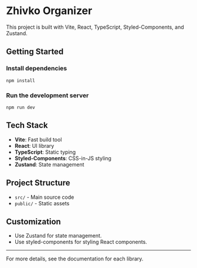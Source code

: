 # Zhivko Organizer

This project is built with Vite, React, TypeScript, Styled-Components, and Zustand.

## Getting Started

### Install dependencies
```
npm install
```

### Run the development server
```
npm run dev
```

## Tech Stack
- **Vite**: Fast build tool
- **React**: UI library
- **TypeScript**: Static typing
- **Styled-Components**: CSS-in-JS styling
- **Zustand**: State management

## Project Structure
- `src/` - Main source code
- `public/` - Static assets

## Customization
- Use Zustand for state management.
- Use styled-components for styling React components.

---

For more details, see the documentation for each library.
